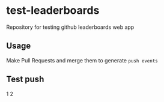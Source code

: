 # test-leaderboards
Repository for testing github leaderboards web app

## Usage
Make Pull Requests and merge them to generate `push events`

## Test push
1
2
